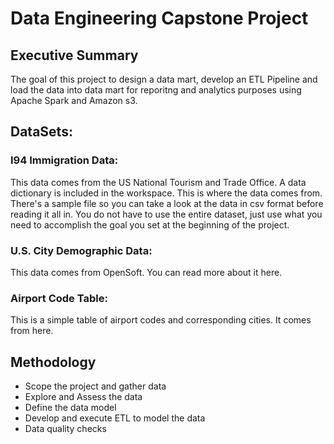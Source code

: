 # Data Engineering Capstone Project

## Executive Summary

The goal of this project to design a data mart, develop an ETL Pipeline and load the data into data mart for reporitng and analytics purposes using Apache Spark and Amazon s3.

## DataSets:

### I94 Immigration Data: 

This data comes from the US National Tourism and Trade Office. A data dictionary is included in the workspace. This is where the data comes from. There's a sample file so you can take a look at the data in csv format before reading it all in. You do not have to use the entire dataset, just use what you need to accomplish the goal you set at the beginning of the project.

### U.S. City Demographic Data: 

This data comes from OpenSoft. You can read more about it here.

### Airport Code Table: 

This is a simple table of airport codes and corresponding cities. It comes from here.

## Methodology

- Scope the project and gather data
- Explore and Assess the data
- Define the data model
- Develop and execute ETL to model the data
- Data quality checks